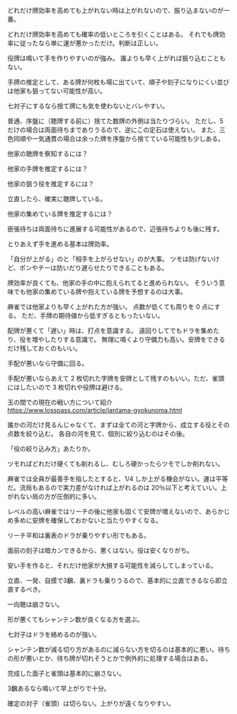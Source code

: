 どれだけ牌効率を高めても上がれない時は上がれないので、振り込まないのが一番。

どれだけ牌効率を高めても確率の低いところを引くことはある。
それでも牌効率に従ったなら単に運が悪かっただけ。判断は正しい。

役牌は鳴いて手を作りやすいのが強み。
誰よりも早く上がれば振り込むこともない。

手牌の推定として、ある牌が何枚も場に出ていて、順子や刻子になりにくい並びは他家も狙ってない可能性が高い。

七対子にするなら捨て牌にも気を使わないとバレやすい。

普通、序盤に（聴牌する前に）捨てた数牌の外側は当たりづらい。
ただし、5 だけの場合は両面待ちまでありうるので、逆にこの定石は使えない。
また、三色同順や一気通貫の場合は余った牌を序盤から捨てている可能性も少しある。

他家の聴牌を察知するには？

他家の手牌を推定するには？

他家の狙う役を推定するには？

立直したら、確実に聴牌している。

他家の集めている牌を推定するには？

嵌張待ちは両面待ちに進展する可能性があるので、辺張待ちよりも後に残す。

とりあえず手を進める基本は牌効率。

「自分が上がる」のと「相手を上がらせない」のが大事。
ツモは防げないけど、ポンやチーは防いだり遅らせたりできることもある。

牌効率が良くても、他家の手の中に抱えられてると進められない。
そういう意味でも他家の集めている牌や抱えている牌を予想するのは大事。

麻雀では他家よりも早く上がれた方が強い。
点数が低くても周りを 0 点にする。
ただ、手牌の期待値から低すぎるともったいない。

配牌が悪くて「遅い」時は、打点を意識する。
遠回りしてでもドラを集めたり、役を増やしたりする意識で。
無理に鳴くより守備力も高い。安牌をできるだけ残しておくのもいい。

手配が悪いなら守備に回る。

手配が悪いならあえて 2 枚切れた字牌を安牌として残すのもいい。ただ、雀頭にはしたいので 3 枚切れや役牌は避ける。

玉の間での現在の戦い方について紹介
https://www.losspass.com/article/jantama-gyokunoma.html

誰かの河だけ見るんじゃなくて、まずは全ての河と字牌から、成立する役とその点数を絞り込む。
各自の河を見て、個別に絞り込むのはその後。

「役の絞り込み方」あたりか。

ツモればどれだけ硬くても削れるし、むしろ硬かったらツモでしか削れない。

麻雀では全員が最善手を指したとすると、1/4 しか上がる機会がない。運は平等だ。流局もあるので実力差がなければ上がれるのは 20％以下と考えていい。上がれない局の方が圧倒的に多い。

レベルの高い麻雀ではリーチの後に他家も固くて安牌が増えないので、あらかじめ多めに安牌を確保しておかないと当たりやすくなる。

リーチ平和は裏表のドラが乗りやすい形でもある。

面前の刻子は暗カンできるから、悪くはない。役は安くなりがち。

安い手を作ると、それだけ他家が大損する可能性を減らしてしまっている。

立直、一発、自摸で3飜、裏ドラも乗りうるので、基本的に立直できるなら即立直するべき。

一向聴は崩さない。

形が悪くてもシャンテン数が良くなる方を選ぶ。

七対子はドラを絡めるのが強い。

シャンテン数が減る切り方があるのに減らない方を切るのは基本的に悪い。待ちの形が悪いとか、待ち牌が切れそうとかで例外的に処理する場合はある。

完成した面子と雀頭は基本的に崩さない。

3飜あるなら鳴いて早上がりで十分。

確定の対子（雀頭）は切らない。上がりが遠くなりやすい。
